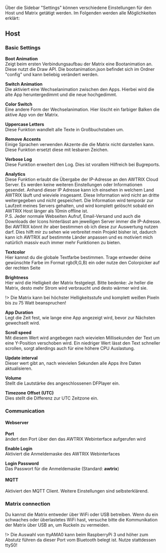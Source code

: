 Über die Sidebar "Settings" können verschiedene Einstellungen für den Host und Matrix getätigt werden. Im Folgenden werden alle Möglichkeiten erklärt:

## Host
###  Basic Settings 

**Boot Animation**  
Zeigt beim ersten Verbindungsaufbau der Matrix eine Bootanimation an.
Diese nutzt die Draw API. Die bootanimation.json befindet sich im Ordner "config" und kann beliebig verändert werden.

**Switch Animation**  
Die aktiviert eine Wechselanimation zwischen den Apps. Hierbei wird die alte App heruntergedimmt und die neue hochgedimmt.

**Color Switch**  
Eine andere Form der Wechselanimation. Hier löscht ein farbiger Balken die aktive App von der Matrix.

**Uppercase Letters**  
Diese Funktion wandlelt alle Texte in Großbuchstaben um.

**Remove Accents**  
Einige Sprachen verwenden Akzente die die Matrix nicht darstellen kann. Diese Funktion ersetzt diese mit lesbaren Zeichen.

**Verbose Log**  
Diese Funktion erweitert den Log. Dies ist vorallem Hilfreich bei Bugreports.

**Analytics**  
Diese Funktion erlaubt die Übergabe der IP-Adresse an den AWTRIX Cloud Server. Es werden keine weiteren Einstellungen oder Informationen gesendet.
Anhand dieser IP Adresse kann ich einsehen in welchem Land AWTRIX läuft und wieviele insgesamt. Diese Information wird nicht an dritte weitergegeben und nicht gespeichert.
Die Information wird temporär zur Laufzeit meines Servers gehalten, und wird komplett gelöscht sobald ein AWTRIX Host länger als 10min offline ist.  
P.S. Jeder normale Webseiten Aufruf, Email-Versand und auch die Downloads der Icons hinterlässt am jeweiligen Server immer die IP-Adresse. Bei AWTRIX könnt ihr aber bestimmen ob ich diese zur Auswertung nutzen darf. Dies hilft mir zu sehen wie verbreitet mein Projekt bisher ist, dadurch kann ich AWTRIX auf bestimmte Länder anpassen und es motiviert mich natürlich massiv euch immer mehr Funktionen zu bieten.

**Textcolor**  
Hier kannst du die globale Textfarbe bestimmen.
Trage entweder deine gewünschte Farbe im Format rgb(R,G,B) ein oder nutze den Colorpicker auf der rechten Seite

**Brightness**  
Hier wird die Helligkeit der Matrix festgelegt. Bitte bedenke: Je heller die Matrix, desto mehr Strom wird verbraucht und desto wärmer wird sie. 

!> Die Matrix kann bei höchster Helligkeitsstufe und komplett weißen Pixeln bis zu 75 Watt beanspruchen!

**App Duration**  
Legt die Zeit fest, wie lange eine App angezeigt wird, bevor zur Nächsten gewechselt wird.

**Scroll speed**  
Mit diesem Wert wird angebegen nach wievielen Millisekunden der Text um eine Y-Position verschoben wird. Ein niedriger Wert lässt den Text schneller scrollen, sorgt allerdings auch für eine höhere CPU Auslastung.

**Update interval**  
Dieser wert gibt an, nach wievielen Sekunden alle Apps ihre Daten aktualisieren.

**Volume**  
Stellt die Lautstärke des angeschlossenen DFPlayer ein.

**Timezone Offset (UTC)**  
Dies stellt die Differenz zur UTC Zeitzone ein.

### Communication

#### Webserver
**Port**   
ändert den Port über den das AWTRIX Webinterface aufgerufen wird

**Enable Login**  
Aktiviert die Anmeldemaske des AWTRIX Webinterfaces

**Login Password**  
Das Passwort für die Anmeldemaske (Standard: **awtrix**)

#### MQTT
Aktiviert den MQTT Client. Weitere Einstellungen sind selbsterklärend.

### Matrix connection
Du kannst die Matrix entweder über WiFi oder USB betreiben. Wenn du ein schwaches oder überlastetes WiFi hast, versuche bitte die Kommunikation der Matrix über USB an, um Ruckeln zu vermeiden. 

!> Die Auswahl von ttyAMA0 kann beim RaspberryPi 3 und höher zum Abstutz führen da dieser Port vom Bluetooth belegt ist. Nutze stattdessen  ttyS0!


